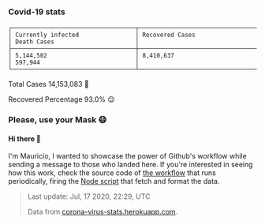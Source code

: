 
### Covid-19 stats

```
┌───────────────────────────────────┬───────────────────────────────────┬───────────────────────────────────┐
│ Currently infected                │ Recovered Cases                   │ Death Cases                       │
├───────────────────────────────────┼───────────────────────────────────┼───────────────────────────────────┤
│ 5,144,502                         │ 8,410,637                         │ 597,944                           │
└───────────────────────────────────┴───────────────────────────────────┴───────────────────────────────────┘
```

Total Cases 14,153,083 🦠

Recovered Percentage 93.0% 😌

### Please, use your Mask 😷

#### Hi there 👋
I'm Mauricio, I wanted to showcase the power of Github's workflow while sending a message to those who landed here.
If you're interested in seeing how this work, check the source code of [the workflow](https://github.com/mdottavio/mdottavio/blob/master/.github/workflows/updateReadme.yml) that runs periodically, firing
the [Node script](https://github.com/mdottavio/mdottavio/tree/covidstats) that fetch and format the data.

> Last update: Jul, 17 2020, 22:29, UTC
>
> Data from [corona-virus-stats.herokuapp.com](https://corona-virus-stats.herokuapp.com/api/v1/cases/general-stats).
